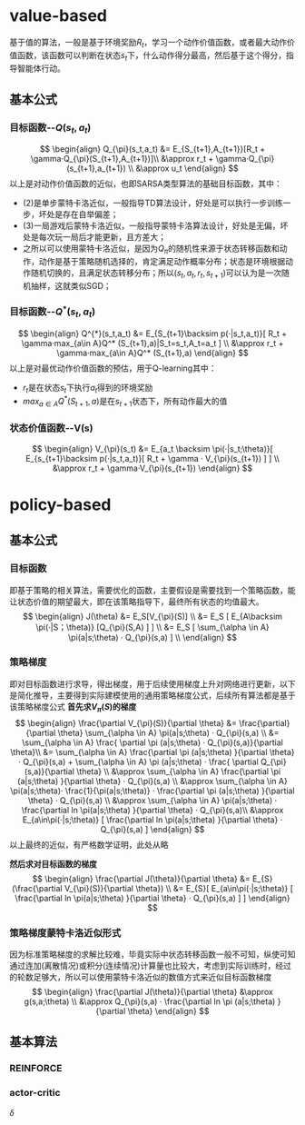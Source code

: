 # value-based
基于值的算法，一般是基于环境奖励$R_t$，学习一个动作价值函数，或者最大动作价值函数，该函数可以判断在状态$s_t$下，什么动作得分最高，然后基于这个得分，指导智能体行动。
## 基本公式
### 目标函数--$Q(s_t,a_t)$
$$
\begin{align}
Q_{\pi}(s_t,a_t) &= E_{S_{t+1},A_{t+1}}[R_t + \gamma·Q_{\pi}(S_{t+1},A_{t+1})]\\
&\approx r_t + \gamma·Q_{\pi}(s_{t+1},a_{t+1})  \\
&\approx u_t 
\end{align}
$$
以上是对动作价值函数的近似，也即SARSA类型算法的基础目标函数，其中：
* (2)是单步蒙特卡洛近似，一般指导TD算法设计，好处是可以执行一步训练一步，坏处是存在自举偏差；
* (3)一局游戏后蒙特卡洛近似，一般指导蒙特卡洛算法设计，好处是无偏，坏处是每次玩一局后才能更新，且方差大；
* 之所以可以使用蒙特卡洛近似，是因为$Q_{\pi}$的随机性来源于状态转移函数和动作，动作是基于策略随机选择的，肯定满足动作概率分布；状态是环境根据动作随机切换的，且满足状态转移分布；所以($s_t,a_t,r_t,s_{t+1}$)可以认为是一次随机抽样，这就类似SGD；
### 目标函数--$Q^{*}(s_t,a_t)$
$$
\begin{align}
Q^{*}(s_t,a_t) &= E_{S_{t+1}\backsim p(·|s_t,a_t)}[ R_t + \gamma·max_{a\in A}Q^* (S_{t+1},a)|S_t=s_t,A_t=a_t ] \\
&\approx r_t + \gamma·max_{a\in A}Q^* (S_{t+1},a)
\end{align}
$$
以上是对最优动作价值函数的预估，用于Q-learning其中：
* $r_t$是在状态$s_t$下执行$a_t$得到的环境奖励
* $max_{a\in A}Q^* (S_{t+1},a)$是在$s_{t+1}$状态下，所有动作最大的值

### 状态价值函数--V(s)
$$
\begin{align}
V_{\pi}(s_t) &= E_{a_t \backsim \pi(·|s_t;\theta)}[ E_{s_{t+1}\backsim p(·|s_t,a_t)}[ R_t + \gamma · V_{\pi}(s_{t+1}) ] ] \\
&\approx r_t + \gamma·V_{\pi}(s_{t+1})
\end{align}
$$

# policy-based
## 基本公式
### 目标函数
即基于策略的相关算法，需要优化的函数，主要假设是需要找到一个策略函数，能让状态价值的期望最大，即在该策略指导下，最终所有状态的均值最大。
$$
\begin{align}
J(\theta) &= E_S[V_{\pi}(S)] \\
&= E_S [ E_{A\backsim \pi(·|S；\theta)} [Q_{\pi}(S,A) ] ] \\
&= E_S [ \sum_{\alpha \in A} \pi(a|s;\theta) · Q_{\pi}(s,a) ] \\
\end{align}
$$
### 策略梯度
即对目标函数进行求导，得出梯度，用于后续使用梯度上升对网络进行更新，以下是简化推导，主要得到实际建模使用的通用策略梯度公式，后续所有算法都是基于该策略梯度公式
**首先求$V_{\pi}(S)$的梯度**
$$
\begin{align}
\frac{\partial V_{\pi}(S)}{\partial \theta} &= \frac{\partial}{\partial \theta}  \sum_{\alpha \in A} \pi(a|s;\theta) · Q_{\pi}(s,a) \\
&= \sum_{\alpha \in A} \frac{ \partial \pi (a|s;\theta) · Q_{\pi}(s,a)}{\partial \theta}\\
&= \sum_{\alpha \in A} \frac{\partial \pi (a|s;\theta) }{\partial \theta} · Q_{\pi}(s,a)  + \sum_{\alpha \in A} \pi (a|s;\theta) ·  \frac{ \partial Q_{\pi}(s,a)}{\partial \theta}  \\
&\approx \sum_{\alpha \in A} \frac{\partial \pi (a|s;\theta) }{\partial \theta} · Q_{\pi}(s,a) \\
&\approx \sum_{\alpha \in A} \pi(a|s;\theta)· \frac{1}{\pi(a|s;\theta)} · \frac{\partial \pi (a|s;\theta) }{\partial \theta} · Q_{\pi}(s,a) \\
&\approx \sum_{\alpha \in A} \pi(a|s;\theta) · \frac{\partial ln \pi(a|s;\theta) }{\partial \theta} · Q_{\pi}(s,a)\\
&\approx E_{a\in\pi(·|s;\theta)} [ \frac{\partial ln \pi(a|s;\theta) }{\partial \theta} · Q_{\pi}(s,a) ]
\end{align}
$$
以上最终的近似，有严格数学证明，此处从略

**然后求对目标函数的梯度**
$$
\begin{align}
\frac{\partial J(\theta)}{\partial \theta} &= E_{S} (\frac{\partial V_{\pi}(S)}{\partial \theta}) \\
&= E_{S}[ E_{a\in\pi(·|s;\theta)} [ \frac{\partial ln \pi(a|s;\theta) }{\partial \theta} · Q_{\pi}(s,a) ] ]
\end{align}
$$

### 策略梯度蒙特卡洛近似形式
因为标准策略梯度的求解比较难，毕竟实际中状态转移函数一般不可知，纵使可知通过连加(离散情况)或积分(连续情况)计算量也比较大，考虑到实际训练时，经过的轮数足够大，所以可以使用蒙特卡洛近似的数值方式来近似目标函数梯度
$$
\begin{align}
\frac{\partial J(\theta)}{\partial \theta} &\approx g(s,a;\theta) \\
&\approx Q_{\pi}(s,a) · \frac{\partial ln \pi (a|s;\theta) }{\partial \theta}
\end{align}
$$

## 基本算法
### REINFORCE
### actor-critic

$\delta$